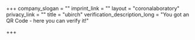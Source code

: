 +++
company_slogan = ""
imprint_link = ""
layout = "coronalaboratory"
privacy_link = ""
title = "ubirch"
verification_description_long = "You got an QR Code - here you can verify it!"

+++
